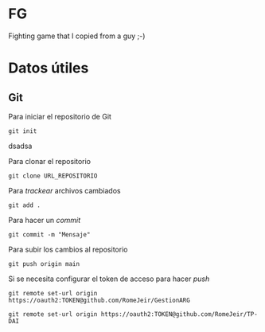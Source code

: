 # FG
Fighting game that I copied from a guy ;-)

# Datos útiles

## Git
Para iniciar el repositorio de Git
```
git init
```
dsadsa

Para clonar el repositorio
```
git clone URL_REPOSITORIO
```

Para *trackear* archivos cambiados 
```
git add .
```

Para hacer un *commit*
```
git commit -m "Mensaje"
```

Para subir los cambios al repositorio
```
git push origin main
```

Si se necesita configurar el token de acceso para hacer *push*
```
git remote set-url origin https://oauth2:TOKEN@github.com/RomeJeir/GestionARG
```
```
git remote set-url origin https://oauth2:TOKEN@github.com/RomeJeir/TP-DAI
```
